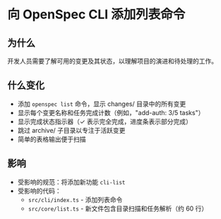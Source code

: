 # 向 OpenSpec CLI 添加列表命令

## 为什么

开发人员需要了解可用的变更及其状态，以理解项目的演进和待处理的工作。

## 什么变化

- 添加 `openspec list` 命令，显示 changes/ 目录中的所有变更
- 显示每个变更名称和任务完成计数（例如，"add-auth: 3/5 tasks"）
- 显示完成状态指示器（✓ 表示完全完成，进度条表示部分完成）
- 跳过 archive/ 子目录以专注于活跃变更
- 简单的表格输出便于扫描

## 影响

- 受影响的规范：将添加新功能 `cli-list`
- 受影响的代码：
  - `src/cli/index.ts` - 添加列表命令
  - `src/core/list.ts` - 新文件包含目录扫描和任务解析（约 60 行）